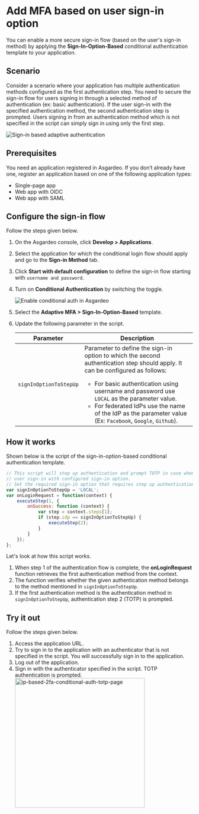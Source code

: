 # Add MFA based on user sign-in option

You can enable a more secure sign-in flow (based on the user's sign-in method) by applying the **Sign-In-Option-Based** conditional authentication template to your application.

## Scenario

Consider a scenario where your application has multiple authentication methods configured as the first authentication step. You need to secure the sign-in flow for users signing in through a selected method of authentication (ex: basic authentication). If the user sign-in with the specified authentication method, the second authentication step is prompted. Users signing in from an authentication method which is not specified in the script can simply sign in using only the first step.

<img class="borderless-img" :src="$withBase('/assets/img/guides/conditional-auth/signin-based-adaptive-auth.png')" alt="Sign-in based adaptive authentication">

## Prerequisites

You need an application registered in Asgardeo. If you don’t already have one, register an application based on one of the following application types:
   -   <a :href="$withBase('/guides/applications/register-single-page-app/')">Single-page app</a>
   -   <a :href="$withBase('/guides/applications/register-oidc-web-app/')">Web app with OIDC</a>
   -   <a :href="$withBase('/guides/applications/register-saml-web-app/')">Web app with SAML</a>

## Configure the sign-in flow

Follow the steps given below.

1. On the Asgardeo console, click **Develop > Applications**.
2. Select the application for which the conditional login flow should apply and go to the **Sign-in Method** tab.
3. Click **Start with default configuration** to define the sign-in flow starting with `username and password`.
4. Turn on **Conditional Authentication** by switching the toggle.

   <img :src="$withBase('/assets/img/guides/conditional-auth/enable-conditional-auth.png')" alt="Enable conditional auth in Asgardeo">

5. Select the **Adaptive MFA > Sign-In-Option-Based** template.
6. Update the following parameter in the script.

    <table>
        <thead>
            <tr>
                <th>Parameter</th>
                <th>Description</th>
            </tr>
        </thead>
        <tbody>
            <tr>
                <td><code>signInOptionToStepUp</code></td>
                <td>Parameter to define the sign-in option to which the second authentication step should apply. It can be configured as follows:
                    <ul>
                    <li>For basic authentication using username and password use <code>LOCAL</code> as the parameter value.</li>
                    <li>For federated IdPs use the name of the IdP as the parameter value (Ex: <code>Facebook</code>, <code>Google</code>, <code>Github</code>).</li>
                    </ul>    
                </td>
            </tr>
        </tbody>
    </table>

## How it works

Shown below is the script of the sign-in-option-based conditional authentication template.

```js
// This script will step up authentication and prompt TOTP in case when
// user sign-in with configured sign-in option.
// Set the required sign-in option that requires step up authentication.
var signInOptionToStepUp = 'LOCAL';
var onLoginRequest = function(context) {
    executeStep(1, {
        onSuccess: function (context) {
            var step = context.steps[1];
            if (step.idp == signInOptionToStepUp) {
                executeStep(2);
            }
        }
    });
};
```

Let's look at how this script works.

1. When step 1 of the authentication flow is complete, the **onLoginRequest** function retrieves the first authentication method from the context.
2. The function verifies whether the given authentication method belongs to the method mentioned in ```signInOptionToStepUp```.
3. If the first authentication method is the authentication method in ```signInOptionToStepUp```, authentication step 2 (TOTP) is prompted.

## Try it out

Follow the steps given below.

1. Access the application URL.
2. Try to sign in to the application with an authenticator that is not specified in the script. You will successfully sign in to the application.
3. Log out of the application.
4. Sign in with the authenticator specified in the script. TOTP authentication is prompted.
   <img :src="$withBase('/assets/img/guides/conditional-auth/enter-otp-token.png')" width="350"  alt="ip-based-2fa-conditional-auth-totp-page">
